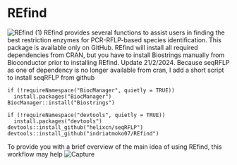 # REfind
![REfind (1)](https://github.com/indriatmoko07/REfind/assets/88871879/efce55d1-59cd-481d-8f8e-c948146e13ec)
REfind provides several functions to assist users in finding the best restriction enzymes for PCR-RFLP-based species identification. 
This package is available only on GitHub. REfind will install all required dependencies from CRAN, but you have to install Biostrings manually from Bioconductor prior to installing REfind. Update 21/2/2024. Because seqRFLP as one of dependency is no longer available from cran, I add a short script to install seqRFLP from github 

```
if (!requireNamespace("BiocManager", quietly = TRUE))
  install.packages("BiocManager")
BiocManager::install("Biostrings")

if (!requireNamespace("devtools", quietly = TRUE))
  install.packages("devtools")
devtools::install_github("helixcn/seqRFLP")
devtools::install_github("indriatmoko07/REfind")

```

To provide you with a brief overview of the main idea of using REfind, this workflow may help
![Capture](https://github.com/indriatmoko07/REfind/assets/88871879/328326da-3e45-4552-8ed1-cdbc189410f7)
